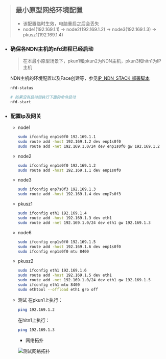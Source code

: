 > ## 最小原型网络环境配置
> - 该配置临时生效，电脑重启之后会丢失
> - node1(192.169.1.1) -> node2(192.169.1.2) -> node3(192.169.1.3) -> pkusz1(192.169.1.4)

- ### 确保各NDN主机的nfd进程已经启动
  > 在本最小原型场景下，pkun1和pkun2为NDN主机，pkun3和hitn1为IP主机

  NDN主机的环境配置以及Face创建等，参见[IP_NDN_STACK 部署脚本](https://github.com/SunnyQjm/ip-ndn-stack_cpp/tree/master/deployment)

  ```bash
  nfd-status
  
  # 如果没有启动则执行下面的命令启动
  nfd-start
  ```
- ### 配置ip及网关
  - node1
    ```bash
    sudo ifconfig enp1s0f0 192.169.1.1
    sudo route add -host 192.169.1.2 dev enp1s0f0
    sudo route add -net 192.169.1.0/24 dev enp1s0f0 gw 192.169.1.2
    ```
  - node2
    ```bash
    sudo ifconfig enp1s0f0 192.169.1.2
    sudo route add -host 192.169.1.1 dev enp1s0f0
    ```
  - node3
    ```bash
    sudo ifconfig enp7s0f3 192.169.1.3
    sudo route add -host 192.169.1.4 dev enp7s0f3
    ```
  - pkusz1
    ```bash
    sudo ifconfig eth1 192.169.1.4
    sudo route add -host 192.169.1.3 dev eth1
    sudo route add -net 192.169.1.0/24 dev eth1 gw 192.169.1.3
  - node6
    ```bash
    sudo ifconfig enp1s0f0 192.169.1.5
    sudo route add -host 192.169.1.6 dev enp1s0f0
    sudo ifconfig enp1s0f0 mtu 8400
  - pkusz2
    ```bash
    sudo ifconfig eth1 192.169.1.6
    sudo route add -host 192.169.1.5 dev eth1
    sudo route add -net 192.169.1.0/24 dev eth1 gw 192.169.1.5
    sudo ifconfig eth1 mtu 8400
    sudo ethtool --offload eth1 gro off

    ```
  
  - 测试
    在pkun1上执行：
    ```bash
    ping 192.169.1.2
    ```
    在hitn1上执行：
    ```bash
    ping 192.169.1.3
    ```
    
    - 网络拓扑
    
    ![测试网络拓扑]()
   
